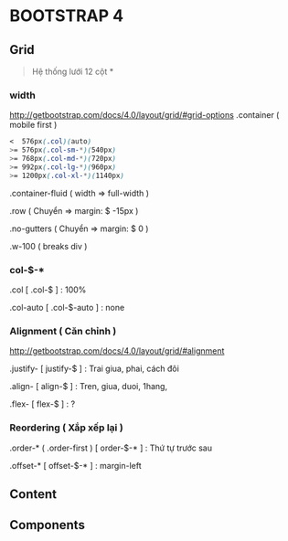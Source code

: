# BOOTSTRAP 4

## Grid
> Hệ thống lưới 12 cột *

### width
http://getbootstrap.com/docs/4.0/layout/grid/#grid-options
.container ( mobile first )
```css
<  576px(.col)(auto)
>= 576px(.col-sm-*)(540px)
>= 768px(.col-md-*)(720px)
>= 992px(.col-lg-*)(960px)
>= 1200px(.col-xl-*)(1140px)
```
.container-fluid ( width => full-width )

.row ( Chuyển => margin: $ -15px )

.no-gutters ( Chuyển => margin: $ 0 )

.w-100 ( breaks div )

### col-$-*
.col [ .col-$ ] : 100%

.col-auto [ .col-$-auto ] : none

### Alignment ( Căn chỉnh )
http://getbootstrap.com/docs/4.0/layout/grid/#alignment

.justify- [ justify-$ ] : Trai giua, phai, cách đôi

.align- [ align-$ ] : Tren, giua, duoi, 1hang, 

.flex- [ flex-$ ] : ?

### Reordering ( Xắp xếp lại )
.order-* ( .order-first ) [ order-$-* ] : Thứ tự trước sau

.offset-* [ offset-$-* ] : margin-left

## Content

## Components